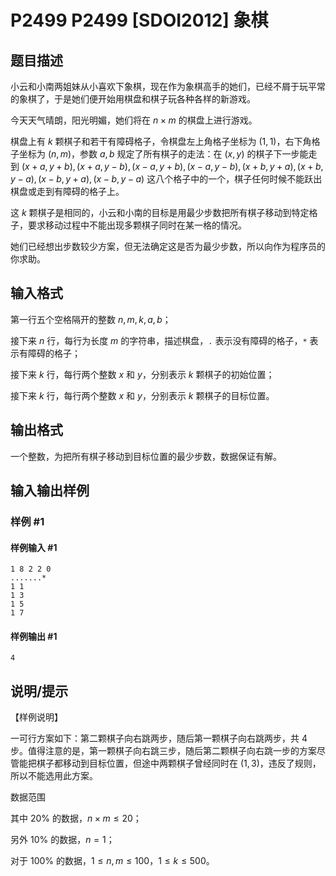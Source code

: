 # P2499 P2499 [SDOI2012] 象棋

## 题目描述

小云和小南两姐妹从小喜欢下象棋，现在作为象棋高手的她们，已经不屑于玩平常的象棋了，于是她们便开始用棋盘和棋子玩各种各样的新游戏。

今天天气晴朗，阳光明媚，她们将在 $n\times m$ 的棋盘上进行游戏。

棋盘上有 $k$ 颗棋子和若干有障碍格子，令棋盘左上角格子坐标为 $(1,1)$，右下角格子坐标为 $(n,m)$，参数 $a,b$ 规定了所有棋子的走法：在 $(x, y)$ 的棋子下一步能走到 $(x + a, y + b), (x + a, y - b), (x - a, y + b), (x - a, y - b), (x + b, y + a), (x + b, y - a), (x - b, y + a), (x - b, y - a)$ 这八个格子中的一个，棋子任何时候不能跃出棋盘或走到有障碍的格子上。

这 $k$ 颗棋子是相同的，小云和小南的目标是用最少步数把所有棋子移动到特定格子，要求移动过程中不能出现多颗棋子同时在某一格的情况。

她们已经想出步数较少方案，但无法确定这是否为最少步数，所以向作为程序员的你求助。

## 输入格式

第一行五个空格隔开的整数 $n,m,k,a,b$；

接下来 $n$ 行，每行为长度 $m$ 的字符串，描述棋盘，`.` 表示没有障碍的格子，`*` 表示有障碍的格子；

接下来 $k$ 行，每行两个整数 $x$ 和 $y$，分别表示 $k$ 颗棋子的初始位置；

接下来 $k$ 行，每行两个整数 $x$ 和 $y$，分别表示 $k$ 颗棋子的目标位置。

## 输出格式

一个整数，为把所有棋子移动到目标位置的最少步数，数据保证有解。

## 输入输出样例

### 样例 #1

#### 样例输入 #1

```
1 8 2 2 0
.......*
1 1
1 3
1 5
1 7
```

#### 样例输出 #1

```
4
```

## 说明/提示

【样例说明】

一可行方案如下：第二颗棋子向右跳两步，随后第一颗棋子向右跳两步，共 $4$ 步。值得注意的是，第一颗棋子向右跳三步，随后第二颗棋子向右跳一步的方案尽管能把棋子都移动到目标位置，但途中两颗棋子曾经同时在 $(1, 3)$，违反了规则，所以不能选用此方案。


数据范围

其中 $20\%$ 的数据，$n\times m\le 20$；

另外 $10\%$ 的数据，$n = 1$；

对于 $100\%$ 的数据，$1\le n,m\le 100$，$1\le k\le 500$。
